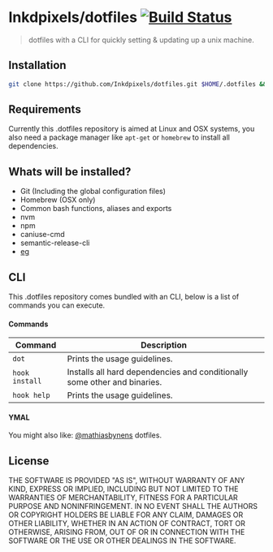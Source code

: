 # Inkdpixels/dotfiles [![Build Status](https://travis-ci.org/Inkdpixels/dotfiles.svg)](https://travis-ci.org/Inkdpixels/dotfiles)

> dotfiles with a CLI for quickly setting & updating up a unix machine.

## Installation
``` bash
git clone https://github.com/Inkdpixels/dotfiles.git $HOME/.dotfiles && cd $HOME/.dotfiles && ./install && cd
```

## Requirements
Currently this .dotfiles repository is aimed at Linux and OSX systems, you also need a package manager like `apt-get` or `homebrew` to install all dependencies.

## Whats will be installed?
* Git (Including the global configuration files)
* Homebrew (OSX only)
* Common bash functions, aliases and exports
* nvm
* npm
* caniuse-cmd
* semantic-release-cli
* [eg](https://github.com/srsudar/eg)

## CLI
This .dotfiles repository comes bundled with an CLI, below is a list of commands you can execute.

#### Commands
| Command            | Description                                                               |
| ------------------ | ------------------------------------------------------------------------- |
| `dot`              | Prints the usage guidelines.                                              |
| `hook install`     | Installs all hard dependencies and conditionally some other and binaries. |
| `hook help`        | Prints the usage guidelines.                                              |

#### YMAL
You might also like: [@mathiasbynens](https://github.com/mathiasbynens/dotfiles) dotfiles.

## License
THE SOFTWARE IS PROVIDED "AS IS", WITHOUT WARRANTY OF ANY KIND, EXPRESS OR
IMPLIED, INCLUDING BUT NOT LIMITED TO THE WARRANTIES OF MERCHANTABILITY,
FITNESS FOR A PARTICULAR PURPOSE AND NONINFRINGEMENT. IN NO EVENT SHALL THE
AUTHORS OR COPYRIGHT HOLDERS BE LIABLE FOR ANY CLAIM, DAMAGES OR OTHER
LIABILITY, WHETHER IN AN ACTION OF CONTRACT, TORT OR OTHERWISE, ARISING FROM,
OUT OF OR IN CONNECTION WITH THE SOFTWARE OR THE USE OR OTHER DEALINGS IN
THE SOFTWARE.
